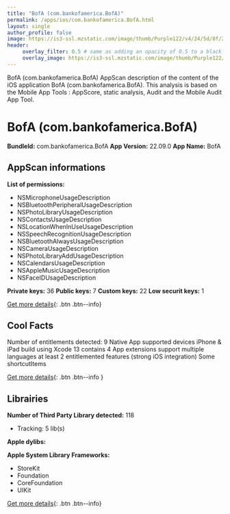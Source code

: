 ```yaml
---
title: "BofA (com.bankofamerica.BofA)"
permalink: /apps/ios/com.bankofamerica.BofA.html
layout: single
author_profile: false
image: https://is3-ssl.mzstatic.com/image/thumb/Purple122/v4/24/5d/8f/245d8f35-49c5-0db0-d556-9d83753d040e/AppIcon-1x_U007emarketing-0-7-0-0-85-220.png/512x512bb.jpg
header: 
     overlay_filter: 0.5 # same as adding an opacity of 0.5 to a black background
     overlay_image: https://is3-ssl.mzstatic.com/image/thumb/Purple122/v4/24/5d/8f/245d8f35-49c5-0db0-d556-9d83753d040e/AppIcon-1x_U007emarketing-0-7-0-0-85-220.png/512x512bb.jpg
---
```

BofA (com.bankofamerica.BofA) AppScan description of the content of the iOS application BofA (com.bankofamerica.BofA). This analysis is based on the Mobile App Tools : AppScore, static analysis, Audit and the Mobile Audit App Tool.

# BofA (com.bankofamerica.BofA)

**BundleId:** com.bankofamerica.BofA
**App Version:** 22.09.0
**App Name:** BofA


## AppScan informations 

**List of permissions:** 
- NSMicrophoneUsageDescription
- NSBluetoothPeripheralUsageDescription
- NSPhotoLibraryUsageDescription
- NSContactsUsageDescription
- NSLocationWhenInUseUsageDescription
- NSSpeechRecognitionUsageDescription
- NSBluetoothAlwaysUsageDescription
- NSCameraUsageDescription
- NSPhotoLibraryAddUsageDescription
- NSCalendarsUsageDescription
- NSAppleMusicUsageDescription
- NSFaceIDUsageDescription
  
  
**Private keys:** 36
**Public keys:** 7
**Custom keys:** 22
**Low securit keys:** 1
  
[Get more details](/pricing.html){: .btn .btn--info}

## Cool Facts

Number of entitlements detected: 9
Native App
supported devices iPhone & iPad
build using Xcode 13
contains 4 App extensions
support multiple languages
at least 2 entitlemented features (strong iOS integration)
Some shortcutItems 
  
[Get more details](/pricing.html){: .btn .btn--info }

## Librairies 
**Number of Third Party Library detected:** 118
- Tracking: 5 lib(s)


**Apple dylibs:**


**Apple System Library Frameworks:**
- StoreKit
- Foundation
- CoreFoundation
- UIKit


  
[Get more details](/pricing.html){: .btn .btn--info}

